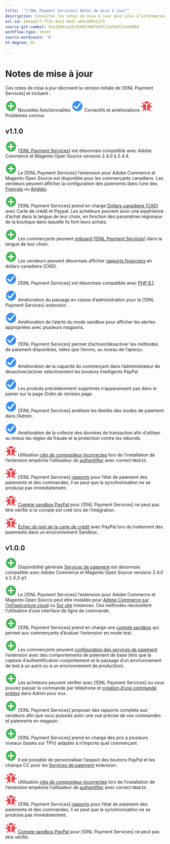 ```yaml
---
title: '"[!DNL Payment Services] Notes de mise à jour"'
description: Consultez les notes de mise à jour pour plus d’informations sur toutes les [!DNL Payment Services] versions.
exl-id: 104aa2c7-7735-4ac2-8ed1-a03cd9911273
source-git-commit: 93a10d91a2dc92db530074d7fc2dfd4f31a9488d
workflow-type: tm+mt
source-wordcount: '0'
ht-degree: 0%

---
```


# Notes de mise à jour

Ces notes de mise à jour décrivent la version initiale de [!DNL Payment Services] et incluent :

![Nouveau](../assets/new.svg) Nouvelles fonctionnalités
![Correction d’un problème](../assets/fix.svg) Correctifs et améliorations
![Problème connu](../assets/bug.svg) Problèmes connus

## v1.1.0

![Nouveau](../assets/new.svg)<!-- Issue PAY-2127 --> [[!DNL Payment Services]](https://marketplace.magento.com/magento-payment-services.html) est désormais compatible avec Adobe Commerce et Magento Open Source versions 2.4.0 à 2.4.4.

![Nouveau](../assets/new.svg)<!-- Issue PAY-2682 --> Le [!DNL Payment Services] l’extension pour Adobe Commerce et Magento Open Source est disponible pour les commerçants canadiens. Les vendeurs peuvent afficher la configuration des paiements dans l’une des [Français](https://experienceleague.adobe.com/docs/commerce-merchant-services/payment-services/overview.html?lang=fr) ou [Anglais](https://experienceleague.adobe.com/docs/commerce-merchant-services/payment-services/overview.html?lang=en).

![Nouveau](../assets/new.svg)<!-- Issue PAY-2681 --> [!DNL Payment Services] prend en charge [Dollars canadiens (CAD)](overview.md#accepted-credit-cards-and-currencies) avec Carte de crédit et Paypal. Les acheteurs peuvent avoir une expérience d’achat dans la langue de leur choix, en fonction des paramètres régionaux de la boutique dans laquelle ils font leurs achats.

![Nouveau](../assets/new.svg)<!-- Issue PAY-2680 --> Les commerçants peuvent [onboard [!DNL Payment Services]](onboard.md) dans la langue de leur choix.

![Nouveau](../assets/new.svg)<!-- Issue PAY-2678 --> Les vendeurs peuvent désormais afficher [rapports financiers](order-payment-status.md) en dollars canadiens (CAD).

![Correction d’un problème](../assets/fix.svg)<!-- Issue PAY-2710 --> [!DNL Payment Services] est désormais compatible avec [PHP 8.1](https://www.php.net/releases/8.1/en.php).

![Correction d’un problème](../assets/fix.svg)<!-- Issue PAY-3035 --> Amélioration du passage en caisse d’administration pour le [!DNL Payment Services] extension .

![Correction d’un problème](../assets/fix.svg)<!-- Issue PAY-3017 --> Amélioration de l’alerte du mode sandbox pour afficher les alertes appropriées avec plusieurs magasins.

![Correction d’un problème](../assets/fix.svg)<!-- Issue PAY-2742 --> [!DNL Payment Services] permet d’activer/désactiver les méthodes de paiement disponibles, telles que Venmo, au niveau de l’aperçu.

![Correction d’un problème](../assets/fix.svg)<!-- Issue PAY-2277 --> Amélioration de la capacité du commerçant dans l’administrateur de désactiver/activer sélectivement les boutons intelligents PayPal.

![Correction d’un problème](../assets/fix.svg)<!-- Issue PAY-2561 --> Les produits précédemment supprimés n’apparaissent pas dans le panier sur la page _Ordre de révision_ page.

![Correction d’un problème](../assets/fix.svg)<!-- Issue PAY-2456 --> [!DNL Payment Services] améliore les libellés des modes de paiement dans l’Admin.

![Correction d’un problème](../assets/fix.svg)<!-- Issue PAY-2907 --> Amélioration de la collecte des données de transaction afin d’utiliser au mieux les règles de fraude et la protection contre les rebonds.

![Problème connu](../assets/bug.svg)<!-- Issue PAY-2473 --> Utilisation [clés de compositeur incorrectes](https://support.magento.com/hc/en-us/articles/4406603542541) lors de l’installation de l’extension empêche l’utilisateur de [authentifier](https://devdocs.magento.com/guides/v2.4/install-gde/prereq/connect-auth.html) avec correct `MAGEID`.

![Problème connu](../assets/bug.svg)<!-- Issue PAY-2474 --> [!DNL Payment Services] [rapports](https://support.magento.com/hc/en-us/articles/4406114741517) pour l’état de paiement des paiements et des commandes, il se peut que la synchronisation ne se produise pas immédiatement.

![Problème connu](../assets/bug.svg)<!-- Issue PAY-2475 --> [Compte sandbox PayPal](https://support.magento.com/hc/en-us/articles/4406954952461) pour [!DNL Payment Services] ne peut pas être vérifié si le compte est créé lors de l’intégration.

![Problème connu](../assets/bug.svg)<!-- Issue PAY-2842 --> [Échec du test de la carte de crédit](https://support.magento.com/hc/en-us/articles/5201041963917) avec PayPal lors du traitement des paiements dans un environnement Sandbox.

## v1.0.0

![Nouveau](../assets/new.svg)<!-- Issue PAY-2127 --> Disponibilité générale [Services de paiement](https://marketplace.magento.com/magento-payment-services.html) est désormais compatible avec Adobe Commerce et Magento Open Source versions 2.4.0 à 2.4.3-p1.

![Nouveau](../assets/new.svg)<!-- Issue PAY-124 --> Le [!DNL Payment Services] l’extension pour Adobe Commerce et Magento Open Source peut être installée pour [Adobe Commerce sur l’infrastructure cloud](install.md#magento-commerce-cloud) ou [Sur site](install.md#on-premises) instances. Ces méthodes nécessitent l’utilisation d’une interface de ligne de commande.

![Nouveau](../assets/new.svg)<!-- Issue PAY-1986 --> [!DNL Payment Services] prend en charge une [compte sandbox](onboard.md#enable-sandbox-testing) qui permet aux commerçants d’évaluer l’extension en mode test.

![Nouveau](../assets/new.svg)<!-- Issue PAY-666 --> Les commerçants peuvent [configuration des services de paiement](configure-admin.md) l’extension avec des comportements de paiement de base (tels que la capture d’authentification conjointement et le passage d’un environnement de test à un autre ou à un environnement de production).

![Nouveau](../assets/new.svg)<!-- Issue PAY-780 --> Les acheteurs peuvent vérifier avec [!DNL Payment Services] ou vous pouvez passer la commande par téléphone et [création d’une commande entière](create-order.md) dans Admin pour eux.

![Nouveau](../assets/new.svg)<!-- Issue PAY-1856 --> [!DNL Payment Services] proposer des rapports complets aux vendeurs afin que vous puissiez avoir une vue précise de vos commandes et paiements en magasin.

![Nouveau](../assets/new.svg)<!-- Issue PAY-311 --> [!DNL Payment Services] prend en charge des prix à plusieurs niveaux (basés sur TPV) adaptés à n’importe quel commerçant.

![Nouveau](../assets/new.svg)<!-- Issue PAY-1443 --> Il est possible de personnaliser l’aspect des boutons PayPal et les champs CC pour les [Services de paiement](https://devdocs.magento.com/payment-services/customize-buttons-messaging.html) extension .

![Problème connu](../assets/bug.svg)<!-- Issue PAY-2473 --> Utilisation [clés de compositeur incorrectes](https://support.magento.com/hc/en-us/articles/4406603542541) lors de l’installation de l’extension empêche l’utilisateur de [authentifier](https://devdocs.magento.com/guides/v2.4/install-gde/prereq/connect-auth.html) avec correct `MAGEID`.

![Problème connu](../assets/bug.svg)<!-- Issue PAY-2474 --> [!DNL Payment Services] [rapports](https://support.magento.com/hc/en-us/articles/4406114741517) pour l’état de paiement des paiements et des commandes, il se peut que la synchronisation ne se produise pas immédiatement.

![Problème connu](../assets/bug.svg)<!-- Issue PAY-2475 --> [Compte sandbox PayPal](https://support.magento.com/hc/en-us/articles/4406954952461) pour [!DNL Payment Services] ne peut pas être vérifié.
